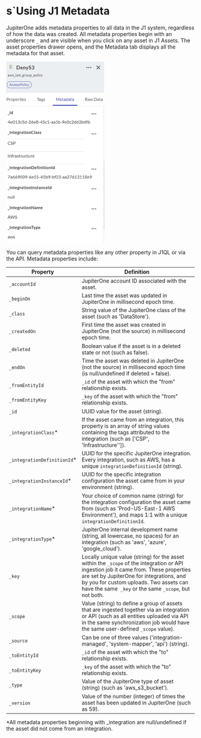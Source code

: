 # s`Using J1 Metadata

JupiterOne adds metadata properties to all data in the J1 system, regardless of how the data was created. All metadata properties begin with an underscore `_` and are visible when you click on any asset in J1 Assets. The asset properties drawer opens, and the Metadata tab displays all the metadata for that asset.


![](../assets/asset-drawer.png) 



You can query metadata properties like any other property in J1QL or via the API. Metadata properties include: 

| Property                    | Definition                               |
| --------------------------- | ---------------------------------------- |
| `_accountId`                | JupiterOne account ID associated with the asset. |
| `_beginOn`                  | Last time the asset was updated in JupiterOne in millisecond epoch time. |
| `_class`                    | String value of the JupiterOne class of the asset (such as 'DataStore'). |
| `_createdOn`                | First time the asset was created in JupiterOne (not the source) in millisecond epoch time. |
| `_deleted`                  | Boolean value if the asset is in a deleted state or not (such as false). |
| `_endOn`                    | Time the asset was deleted in JupiterOne (not the source) in millisecond epoch time (is null/undefined if deleted = false). |
| `_fromEntityId`             | `_id` of the asset with which the "from" relationship exists. |
| `_fromEntityKey`            | `_key` of the asset with which the "from" relationship exists. |
| `_id`                       | UUID value for the asset (string).       |
| `_integrationClass`*        | If the asset came from an integration, this property is an array of string values containing the tags attributed to the integration (such as ['CSP', 'Infrastructure'']). |
| `_integrationDefinitionId`* | UUID for the specific JupiterOne integration. Every integration, such as AWS, has a unique `integrationDefinitionId` (string). |
| `_integrationInstanceId`*   | UUID for the specific integration configuration the asset came from in your environment (string). |
| `_integrationName`*         | Your choice of common name (string) for the integration configuration the asset came from (such as 'Prod-US-East-1 AWS Environment'), and  maps 1:1 with a unique `integrationDefinitionId`. |
| `_integrationType`*         | JupiterOne internal development name (string, all lowercase, no spaces) for an integration (such as 'aws', 'azure', 'google_cloud'). |
| `_key`                      | Locally unique value (string) for the asset within the `_scope` of the integration or API ingestion job it came from. These properties are set by JupiterOne for integrations, and by you for custom uploads. Two assets can have the same` _key` or the same `_scope`, but not both. |
| `_scope`                    | Value (string) to define a group of assets that are ingested together via an integration or API (such as all entities uploaded via API in the same synchronization job would have the same user-defined `_scope` value). |
| `_source`                   | Can be one of three values ('integration-managed', 'system-mapper', 'api') (string). |
| `_toEntityId`               | `_id` of the asset with which the "to" relationship exists. |
| `_toEntityKey`              | `_key` of the asset with which the "to" relationship exists. |
| `_type`                     | Value of the JupiterOne type of  asset (string) (such as 'aws_s3_bucket'). |
| `_version`                  | Value of the number (integer) of times the asset has been updated in JupiterOne (such as 59). |

*All metadata properties beginning with _integration are null/undefined if the asset did not come from an integration.
